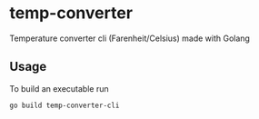 # temp-converter

Temperature converter cli (Farenheit/Celsius) made with Golang

## Usage

To build an executable run

```
go build temp-converter-cli
```
